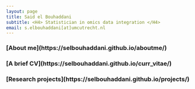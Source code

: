 ```yaml
---
layout: page
title: Said el Bouhaddani
subtitle: <H4> Statistician in omics data integration </H4>
email: s.elbouhaddani[at]umcutrecht.nl
---
```


<H3> [About me](https://selbouhaddani.github.io/aboutme/) </H3>

<H3> [A brief CV](https://selbouhaddani.github.io/curr_vitae/) </H3>

<H3> [Research projects](https://selbouhaddani.github.io/projects/) </H3>

